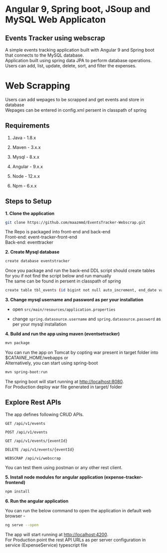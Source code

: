 # Angular 9, Spring boot, JSoup and MySQL Web Applicaton
##  Events Tracker using webscrap
A simple events tracking application built with Angular 9 and Spring boot that connects to the MySQL database.  
Application built using spring data JPA to perform database operations. Users can add, list, update, delete, sort, and filter the expenses.  

# Web Scrapping
Users can add wepages to be scrapped and get events and store in database  
Wepages can be entered in config.xml persent in classpath of spring  

## Requirements

1. Java - 1.8.x

2. Maven - 3.x.x

3. Mysql - 8.x.x

4. Angular - 9.x.x

5. Node - 12.x.x

6. Npm - 6.x.x

## Steps to Setup

**1. Clone the application**

```bash
git clone https://github.com/maazmmd/EventsTracker-Webscrap.git
```
The Repo is packaged into front-end and back-end  
Front-end: event-tracker-front-end  
Back-end: eventtracker  

**2. Create Mysql database**
```bash
create database eventstracker
```

Once you package and run the back-end DDL script should create tables for you if not find the script below and run manually  
The same can be found in persent in classpath of spring    
```bash
create table tbl_events (id bigint not null auto_increment, end_date varchar(255), event varchar(255), location varchar(255), origin varchar(255), start_date varchar(255), website varchar(255), primary key (id));
```

**3. Change mysql username and password as per your installation**

+ open `src/main/resources/application.properties`

+ change `spring.datasource.username` and `spring.datasource.password` as per your mysql installation


**4. Build and run the app using maven (eventsetracker)**
```bash
mvn package
```
You can run the app on Tomcat by copting war present in target folder into $CATAliNE_HOME/webapps or  
Alternatively, you can start using spring-boot

```bash
mvn spring-boot:run
```

The spring boot will start running at <http://localhost:8080>.  
For Production deploy war file generated in target/ folder

## Explore Rest APIs

The app defines following CRUD APIs.

    GET /api/v1/events
    
    POST /api/v1/events
    
    GET /api/v1/events/{eventId}
    
    DELETE /api/v1/events/{eventId}
    
    WEBSCRAP /api/vi/webscrap

You can test them using postman or any other rest client.

**5. Install node modules for angular application (expense-tracker-frontend)**

```bash
npm install
```

**6. Run the angular application**

You can run the below command to open the application in default web browser -

```bash
ng serve --open
```

The app will start running at <http://localhost:4200>.  
For Production point the rest API URLs as per server configuration in service (ExpenseService) typescript file 


